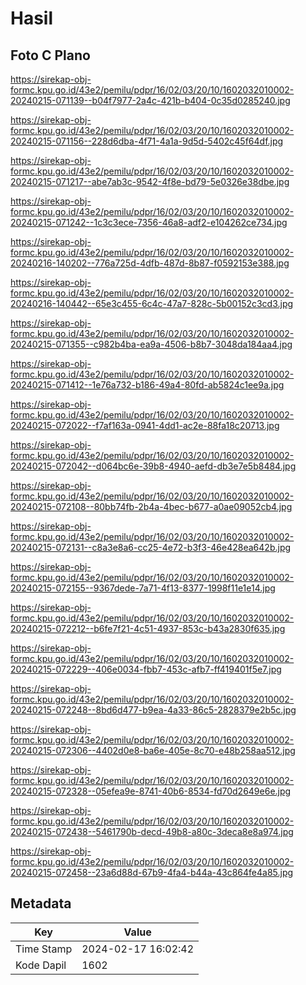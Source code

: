 # Hasil

## Foto C Plano

https://sirekap-obj-formc.kpu.go.id/43e2/pemilu/pdpr/16/02/03/20/10/1602032010002-20240215-071139--b04f7977-2a4c-421b-b404-0c35d0285240.jpg

https://sirekap-obj-formc.kpu.go.id/43e2/pemilu/pdpr/16/02/03/20/10/1602032010002-20240215-071156--228d6dba-4f71-4a1a-9d5d-5402c45f64df.jpg

https://sirekap-obj-formc.kpu.go.id/43e2/pemilu/pdpr/16/02/03/20/10/1602032010002-20240215-071217--abe7ab3c-9542-4f8e-bd79-5e0326e38dbe.jpg

https://sirekap-obj-formc.kpu.go.id/43e2/pemilu/pdpr/16/02/03/20/10/1602032010002-20240215-071242--1c3c3ece-7356-46a8-adf2-e104262ce734.jpg

https://sirekap-obj-formc.kpu.go.id/43e2/pemilu/pdpr/16/02/03/20/10/1602032010002-20240216-140202--776a725d-4dfb-487d-8b87-f0592153e388.jpg

https://sirekap-obj-formc.kpu.go.id/43e2/pemilu/pdpr/16/02/03/20/10/1602032010002-20240216-140442--65e3c455-6c4c-47a7-828c-5b00152c3cd3.jpg

https://sirekap-obj-formc.kpu.go.id/43e2/pemilu/pdpr/16/02/03/20/10/1602032010002-20240215-071355--c982b4ba-ea9a-4506-b8b7-3048da184aa4.jpg

https://sirekap-obj-formc.kpu.go.id/43e2/pemilu/pdpr/16/02/03/20/10/1602032010002-20240215-071412--1e76a732-b186-49a4-80fd-ab5824c1ee9a.jpg

https://sirekap-obj-formc.kpu.go.id/43e2/pemilu/pdpr/16/02/03/20/10/1602032010002-20240215-072022--f7af163a-0941-4dd1-ac2e-88fa18c20713.jpg

https://sirekap-obj-formc.kpu.go.id/43e2/pemilu/pdpr/16/02/03/20/10/1602032010002-20240215-072042--d064bc6e-39b8-4940-aefd-db3e7e5b8484.jpg

https://sirekap-obj-formc.kpu.go.id/43e2/pemilu/pdpr/16/02/03/20/10/1602032010002-20240215-072108--80bb74fb-2b4a-4bec-b677-a0ae09052cb4.jpg

https://sirekap-obj-formc.kpu.go.id/43e2/pemilu/pdpr/16/02/03/20/10/1602032010002-20240215-072131--c8a3e8a6-cc25-4e72-b3f3-46e428ea642b.jpg

https://sirekap-obj-formc.kpu.go.id/43e2/pemilu/pdpr/16/02/03/20/10/1602032010002-20240215-072155--9367dede-7a71-4f13-8377-1998f11e1e14.jpg

https://sirekap-obj-formc.kpu.go.id/43e2/pemilu/pdpr/16/02/03/20/10/1602032010002-20240215-072212--b6fe7f21-4c51-4937-853c-b43a2830f635.jpg

https://sirekap-obj-formc.kpu.go.id/43e2/pemilu/pdpr/16/02/03/20/10/1602032010002-20240215-072229--406e0034-fbb7-453c-afb7-ff419401f5e7.jpg

https://sirekap-obj-formc.kpu.go.id/43e2/pemilu/pdpr/16/02/03/20/10/1602032010002-20240215-072248--8bd6d477-b9ea-4a33-86c5-2828379e2b5c.jpg

https://sirekap-obj-formc.kpu.go.id/43e2/pemilu/pdpr/16/02/03/20/10/1602032010002-20240215-072306--4402d0e8-ba6e-405e-8c70-e48b258aa512.jpg

https://sirekap-obj-formc.kpu.go.id/43e2/pemilu/pdpr/16/02/03/20/10/1602032010002-20240215-072328--05efea9e-8741-40b6-8534-fd70d2649e6e.jpg

https://sirekap-obj-formc.kpu.go.id/43e2/pemilu/pdpr/16/02/03/20/10/1602032010002-20240215-072438--5461790b-decd-49b8-a80c-3deca8e8a974.jpg

https://sirekap-obj-formc.kpu.go.id/43e2/pemilu/pdpr/16/02/03/20/10/1602032010002-20240215-072458--23a6d88d-67b9-4fa4-b44a-43c864fe4a85.jpg


## Metadata

| Key        | Value               |
| ---------- | ------------------- |
| Time Stamp | 2024-02-17 16:02:42 |
| Kode Dapil | 1602                |



